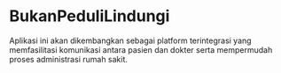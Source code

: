# BukanPeduliLindungi
Aplikasi ini akan dikembangkan sebagai platform terintegrasi yang memfasilitasi komunikasi antara pasien dan dokter serta mempermudah proses administrasi rumah sakit. 
